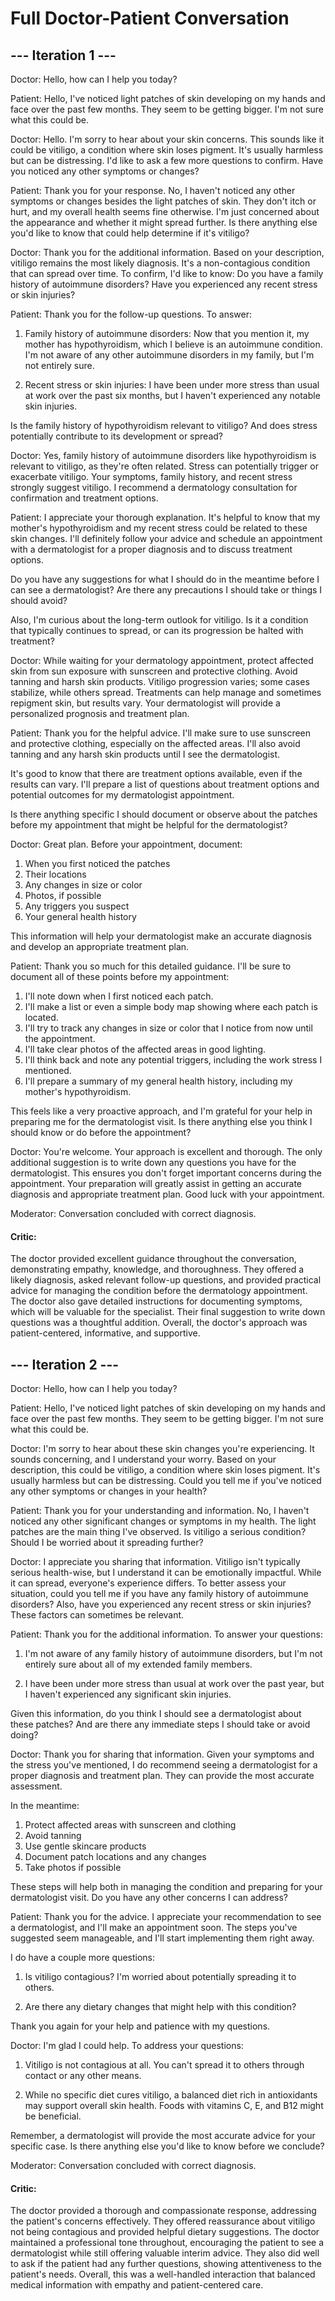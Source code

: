 # Full Doctor-Patient Conversation


 ## --- Iteration 1 ---

Doctor: Hello, how can I help you today? 

Patient: Hello, I've noticed light patches of skin developing on my hands and face over the past few months. They seem to be getting bigger. I'm not sure what this could be.

Doctor: Hello. I'm sorry to hear about your skin concerns. This sounds like it could be vitiligo, a condition where skin loses pigment. It's usually harmless but can be distressing. I'd like to ask a few more questions to confirm. Have you noticed any other symptoms or changes?

Patient: Thank you for your response. No, I haven't noticed any other symptoms or changes besides the light patches of skin. They don't itch or hurt, and my overall health seems fine otherwise. I'm just concerned about the appearance and whether it might spread further. Is there anything else you'd like to know that could help determine if it's vitiligo?

Doctor: Thank you for the additional information. Based on your description, vitiligo remains the most likely diagnosis. It's a non-contagious condition that can spread over time. To confirm, I'd like to know: Do you have a family history of autoimmune disorders? Have you experienced any recent stress or skin injuries?

Patient: Thank you for the follow-up questions. To answer:

1. Family history of autoimmune disorders: Now that you mention it, my mother has hypothyroidism, which I believe is an autoimmune condition. I'm not aware of any other autoimmune disorders in my family, but I'm not entirely sure.

2. Recent stress or skin injuries: I have been under more stress than usual at work over the past six months, but I haven't experienced any notable skin injuries.

Is the family history of hypothyroidism relevant to vitiligo? And does stress potentially contribute to its development or spread?

Doctor: Yes, family history of autoimmune disorders like hypothyroidism is relevant to vitiligo, as they're often related. Stress can potentially trigger or exacerbate vitiligo. Your symptoms, family history, and recent stress strongly suggest vitiligo. I recommend a dermatology consultation for confirmation and treatment options.

Patient: I appreciate your thorough explanation. It's helpful to know that my mother's hypothyroidism and my recent stress could be related to these skin changes. I'll definitely follow your advice and schedule an appointment with a dermatologist for a proper diagnosis and to discuss treatment options.

Do you have any suggestions for what I should do in the meantime before I can see a dermatologist? Are there any precautions I should take or things I should avoid?

Also, I'm curious about the long-term outlook for vitiligo. Is it a condition that typically continues to spread, or can its progression be halted with treatment?

Doctor: While waiting for your dermatology appointment, protect affected skin from sun exposure with sunscreen and protective clothing. Avoid tanning and harsh skin products. Vitiligo progression varies; some cases stabilize, while others spread. Treatments can help manage and sometimes repigment skin, but results vary. Your dermatologist will provide a personalized prognosis and treatment plan.

Patient: Thank you for the helpful advice. I'll make sure to use sunscreen and protective clothing, especially on the affected areas. I'll also avoid tanning and any harsh skin products until I see the dermatologist.

It's good to know that there are treatment options available, even if the results can vary. I'll prepare a list of questions about treatment options and potential outcomes for my dermatologist appointment.

Is there anything specific I should document or observe about the patches before my appointment that might be helpful for the dermatologist?

Doctor: Great plan. Before your appointment, document:
1. When you first noticed the patches
2. Their locations
3. Any changes in size or color
4. Photos, if possible
5. Any triggers you suspect
6. Your general health history

This information will help your dermatologist make an accurate diagnosis and develop an appropriate treatment plan.

Patient: Thank you so much for this detailed guidance. I'll be sure to document all of these points before my appointment:

1. I'll note down when I first noticed each patch.
2. I'll make a list or even a simple body map showing where each patch is located.
3. I'll try to track any changes in size or color that I notice from now until the appointment.
4. I'll take clear photos of the affected areas in good lighting.
5. I'll think back and note any potential triggers, including the work stress I mentioned.
6. I'll prepare a summary of my general health history, including my mother's hypothyroidism.

This feels like a very proactive approach, and I'm grateful for your help in preparing me for the dermatologist visit. Is there anything else you think I should know or do before the appointment?

Doctor: You're welcome. Your approach is excellent and thorough. The only additional suggestion is to write down any questions you have for the dermatologist. This ensures you don't forget important concerns during the appointment. Your preparation will greatly assist in getting an accurate diagnosis and appropriate treatment plan. Good luck with your appointment.

Moderator: Conversation concluded with correct diagnosis.
 #### Critic:
 The doctor provided excellent guidance throughout the conversation, demonstrating empathy, knowledge, and thoroughness. They offered a likely diagnosis, asked relevant follow-up questions, and provided practical advice for managing the condition before the dermatology appointment. The doctor also gave detailed instructions for documenting symptoms, which will be valuable for the specialist. Their final suggestion to write down questions was a thoughtful addition. Overall, the doctor's approach was patient-centered, informative, and supportive.


 ## --- Iteration 2 ---

Doctor: Hello, how can I help you today? 

Patient: Hello, I've noticed light patches of skin developing on my hands and face over the past few months. They seem to be getting bigger. I'm not sure what this could be.

Doctor: I'm sorry to hear about these skin changes you're experiencing. It sounds concerning, and I understand your worry. Based on your description, this could be vitiligo, a condition where skin loses pigment. It's usually harmless but can be distressing. Could you tell me if you've noticed any other symptoms or changes in your health?

Patient: Thank you for your understanding and information. No, I haven't noticed any other significant changes or symptoms in my health. The light patches are the main thing I've observed. Is vitiligo a serious condition? Should I be worried about it spreading further?

Doctor: I appreciate you sharing that information. Vitiligo isn't typically serious health-wise, but I understand it can be emotionally impactful. While it can spread, everyone's experience differs. To better assess your situation, could you tell me if you have any family history of autoimmune disorders? Also, have you experienced any recent stress or skin injuries? These factors can sometimes be relevant.

Patient: Thank you for the additional information. To answer your questions:

1. I'm not aware of any family history of autoimmune disorders, but I'm not entirely sure about all of my extended family members.

2. I have been under more stress than usual at work over the past year, but I haven't experienced any significant skin injuries.

Given this information, do you think I should see a dermatologist about these patches? And are there any immediate steps I should take or avoid doing?

Doctor: Thank you for sharing that information. Given your symptoms and the stress you've mentioned, I do recommend seeing a dermatologist for a proper diagnosis and treatment plan. They can provide the most accurate assessment.

In the meantime:
1. Protect affected areas with sunscreen and clothing
2. Avoid tanning
3. Use gentle skincare products
4. Document patch locations and any changes
5. Take photos if possible

These steps will help both in managing the condition and preparing for your dermatologist visit. Do you have any other concerns I can address?

Patient: Thank you for the advice. I appreciate your recommendation to see a dermatologist, and I'll make an appointment soon. The steps you've suggested seem manageable, and I'll start implementing them right away.

I do have a couple more questions:

1. Is vitiligo contagious? I'm worried about potentially spreading it to others.

2. Are there any dietary changes that might help with this condition?

Thank you again for your help and patience with my questions.

Doctor: I'm glad I could help. To address your questions:

1. Vitiligo is not contagious at all. You can't spread it to others through contact or any other means.

2. While no specific diet cures vitiligo, a balanced diet rich in antioxidants may support overall skin health. Foods with vitamins C, E, and B12 might be beneficial.

Remember, a dermatologist will provide the most accurate advice for your specific case. Is there anything else you'd like to know before we conclude?

Moderator: Conversation concluded with correct diagnosis.
 #### Critic:
 The doctor provided a thorough and compassionate response, addressing the patient's concerns effectively. They offered reassurance about vitiligo not being contagious and provided helpful dietary suggestions. The doctor maintained a professional tone throughout, encouraging the patient to see a dermatologist while still offering valuable interim advice. They also did well to ask if the patient had any further questions, showing attentiveness to the patient's needs. Overall, this was a well-handled interaction that balanced medical information with empathy and patient-centered care.

